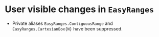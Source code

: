 # User visible changes in `EasyRanges`

- Private aliases `EasyRanges.ContiguousRange` and `EasyRanges.CartesianBox{N}` have been
  suppressed.

